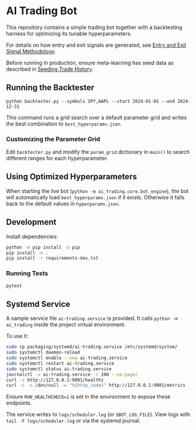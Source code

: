 # AI Trading Bot

This repository contains a simple trading bot together with a backtesting
harness for optimizing its tunable hyperparameters.

For details on how entry and exit signals are generated, see
[Entry and Exit Signal Methodology](ENTRY_EXIT_SIGNALS.md).

Before running in production, ensure meta-learning has seed data as
described in [Seeding Trade History](SEED_TRADE_HISTORY.md).

## Running the Backtester

```
python backtester.py --symbols SPY,AAPL --start 2024-01-01 --end 2024-12-31
```

This command runs a grid search over a default parameter grid and writes the best
combination to `best_hyperparams.json`.

### Customizing the Parameter Grid

Edit `backtester.py` and modify the `param_grid` dictionary in `main()` to search
different ranges for each hyperparameter.

## Using Optimized Hyperparameters

When starting the live bot (`python -m ai_trading.core.bot_engine`), the bot will automatically load
`best_hyperparams.json` if it exists. Otherwise it falls back to the default
values in `hyperparams.json`.

## Development

Install dependencies:

```bash
python -m pip install -U pip
pip install -e .
pip install -r requirements-dev.txt
```

### Running Tests

```bash
pytest
```


## Systemd Service

A sample service file `ai-trading.service` is provided. It calls `python -m ai_trading` inside the project virtual environment.

To use it:

```bash
sudo cp packaging/systemd/ai-trading.service /etc/systemd/system/
sudo systemctl daemon-reload
sudo systemctl enable --now ai-trading.service
sudo systemctl restart ai-trading.service
sudo systemctl status ai-trading.service
journalctl -u ai-trading.service -n 200 --no-pager
curl -s http://127.0.0.1:9001/healthz
curl -s -o /dev/null -w "%{http_code}" http://127.0.0.1:9001/metrics
```

Ensure `RUN_HEALTHCHECK=1` is set in the environment to expose these endpoints.

The service writes to `logs/scheduler.log` (or `$BOT_LOG_FILE`). View logs with
`tail -F logs/scheduler.log` or via the systemd journal.
